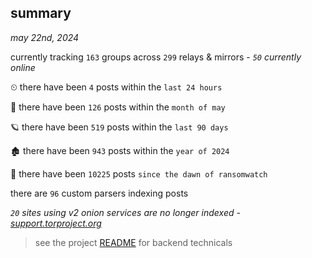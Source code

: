 
## summary
_may 22nd, 2024_

currently tracking `163` groups across `299` relays & mirrors - _`50` currently online_

⏲ there have been `4` posts within the `last 24 hours`

🦈 there have been `126` posts within the `month of may`

🪐 there have been `519` posts within the `last 90 days`

🏚 there have been `943` posts within the `year of 2024`

🦕 there have been `10225` posts `since the dawn of ransomwatch`

there are `96` custom parsers indexing posts

_`20` sites using v2 onion services are no longer indexed - [support.torproject.org](https://support.torproject.org/onionservices/v2-deprecation/)_

> see the project [README](https://github.com/joshhighet/ransomwatch#ransomwatch--) for backend technicals
